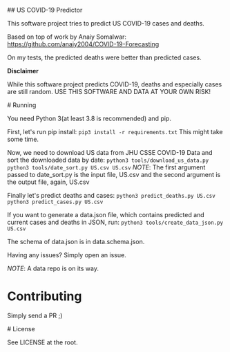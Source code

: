 ## US COVID-19 Predictor

This software project tries to predict US COVID-19 cases and deaths.

Based on top of work by Anaiy Somalwar: https://github.com/anaiy2004/COVID-19-Forecasting

On my tests, the predicted deaths were better than predicted cases.

**Disclaimer**

While this software project predicts COVID-19, deaths and especially cases are still random. USE THIS SOFTWARE AND DATA AT YOUR OWN RISK!

# Running

You need Python 3(at least 3.8 is recommended) and pip.

First, let's run pip install:
``pip3 install -r requirements.txt``
This might take some time.

Now, we need to download US data from JHU CSSE COVID-19 Data and sort the downloaded data by date:
``python3 tools/download_us_data.py``
``python3 tools/date_sort.py US.csv US.csv``
*NOTE*: The first argument passed to date_sort.py is the input file, US.csv and the second argument is the output file, again, US.csv

Finally let's predict deaths and cases:
``python3 predict_deaths.py US.csv``
``python3 predict_cases.py US.csv``

If you want to generate a data.json file, which contains predicted and current cases and deaths in JSON, run:
``python3 tools/create_data_json.py US.csv``

The schema of data.json is in data.schema.json.

Having any issues? Simply open an issue.

*NOTE*: A data repo is on its way.

# Contributing

Simply send a PR ;)

# License

See LICENSE at the root.